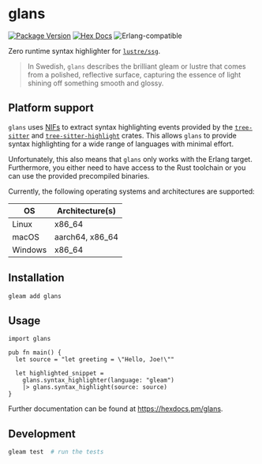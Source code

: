 # glans

[![Package Version](https://img.shields.io/hexpm/v/glans)](https://hex.pm/packages/glans)
[![Hex Docs](https://img.shields.io/badge/hex-docs-ffaff3)](https://hexdocs.pm/glans/)
![Erlang-compatible](https://img.shields.io/badge/target-erlang-b83998)

Zero runtime syntax highlighter for [`lustre/ssg`](https://github.com/lustre-labs/ssg).

> In Swedish, `glans` describes the brilliant gleam or lustre that comes from a polished, reflective surface, capturing the essence of light shining off something smooth and glossy.

## Platform support

`glans` uses [NIFs](https://www.erlang.org/doc/system/nif) to extract syntax highlighting events provided by the [`tree-sitter`](https://crates.io/crates/tree-sitter) and [`tree-sitter-highlight`](https://crates.io/crates/tree-sitter-highlight) crates. This allows `glans` to provide syntax highlighting for a wide range of languages with minimal effort.

Unfortunately, this also means that `glans` only works with the Erlang target. Furthermore, you either need to have access to the Rust toolchain or you can use the provided precompiled binaries.

Currently, the following operating systems and architectures are supported:

| OS      | Architecture(s) |
| ------- | --------------- |
| Linux   | x86_64          |
| macOS   | aarch64, x86_64 |
| Windows | x86_64          |

## Installation

```sh
gleam add glans
```

## Usage

```gleam
import glans

pub fn main() {
  let source = "let greeting = \"Hello, Joe!\""

  let highlighted_snippet =
    glans.syntax_highlighter(language: "gleam")
    |> glans.syntax_highlight(source: source)
}
```

Further documentation can be found at <https://hexdocs.pm/glans>.

## Development

```sh
gleam test  # run the tests
```
